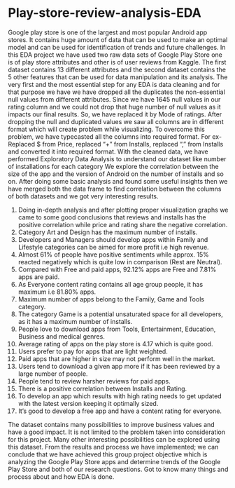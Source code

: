 # Play-store-review-analysis-EDA

Google play store is one of the largest and most popular Android app stores. It contains huge amount of data that can be used to make an optimal model and can be used for identification of trends and future challenges. In this EDA project we have used two raw data sets of Google Play Store one is of play store attributes and other is of user reviews from Kaggle. The first dataset contains 13 different attributes and the second dataset contains the 5 other features that can be used for data manipulation and its analysis.
The very first and the most essential step for any EDA is data cleaning and for that purpose we have we have dropped all the duplicates the non-essential null values from different attributes. Since we have 1645 null values in our rating column and we could not drop that huge number of null values as it impacts our final results. So, we have replaced it by Mode of ratings.
After dropping the null and duplicated values we saw all columns are in different format which will create problem while visualizing. To overcome this problem, we have typecasted all the columns into required format. For ex- Replaced $ from Price, replaced “+” from Installs, replaced “,” from Installs and converted it into required format. 
With the cleaned data, we have performed Exploratory Data Analysis to understand our dataset like number of installations for each category We explore the correlation between the size of the app and the version of Android on the number of installs and so on.
After doing some basic analysis and found some useful insights then we have merged both the data frame to find correlation between the columns of both datasets and we got very interesting results.
1.	Doing in-depth analysis and after plotting proper visualization graphs we came to some good conclusions that reviews and installs has the positive correlation while price and rating share the negative correlation.
2.	Category Art and Design has the maximum number of installs.
3.	Developers and Managers should develop apps within Family and Lifestyle categories can be aimed for more profit i.e high revenue.
4.	Almost 61% of people have positive sentiments while approx. 15% reacted negatively which is quite low in comparison (Rest are Neutral).
5.	Compared with Free and paid apps, 92.12% apps are Free and 7.81% apps are paid. 
6.	As Everyone content rating contains all age group people, it has maximum i.e 81.80% apps.
7.	Maximum number of apps belong to the Family, Game and Tools category.
8.	The category Game is a potential unsaturated space for all developers, as it has a maximum number of installs.
9.	People love to download apps from Tools, Entertainment, Education, Business and medical genres.
10.	Average rating of apps on the play store is 4.17 which is quite good.
11.	Users prefer to pay for apps that are light weighted.
12.	Paid apps that are higher in size may not perform well in the market.
13.	Users tend to download a given app more if it has been reviewed by a large number of people.
14.	People tend to review harsher reviews for paid apps.
15.	There is a positive correlation between Installs and Rating. 
16.	To develop an app which results with high rating needs to get updated with the latest version keeping it optimally sized.
17.	It’s good to develop a free app and have a content rating for everyone.

The dataset contains many possibilities to improve business values and have a good impact. It is not limited to the problem taken into consideration for this project. Many other interesting possibilities can be explored using this dataset.
From the results and process we have implemented; we can conclude that we have achieved this group project objective which is analyzing the Google Play Store apps and determine trends of the Google Play Store and both of our research questions. Got to know many things and process about and how EDA is done.
